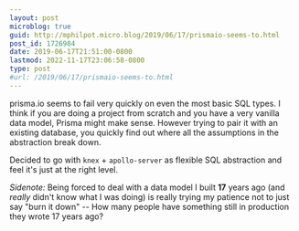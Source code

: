 ```yaml
---
layout: post
microblog: true
guid: http://mphilpot.micro.blog/2019/06/17/prismaio-seems-to.html
post_id: 1726984
date: 2019-06-17T21:51:00-0800
lastmod: 2022-11-17T23:06:58-0800
type: post
#url: /2019/06/17/prismaio-seems-to.html
---
```

prisma.io seems to fail very quickly on even the most basic SQL types. I think if you are doing a project from scratch and you have a very vanilla data model, Prisma might make sense. However trying to pair it with an existing database, you quickly find out where all the assumptions in the abstraction break down.

Decided to go with `knex` + `apollo-server` as flexible SQL abstraction and feel it's just at the right level.

_Sidenote:_ Being forced to deal with a data model I built **17** years ago (and _really_ didn't know what I was doing) is really trying my patience not to just say "burn it down" -- How many people have something still in production they wrote 17 years ago?

